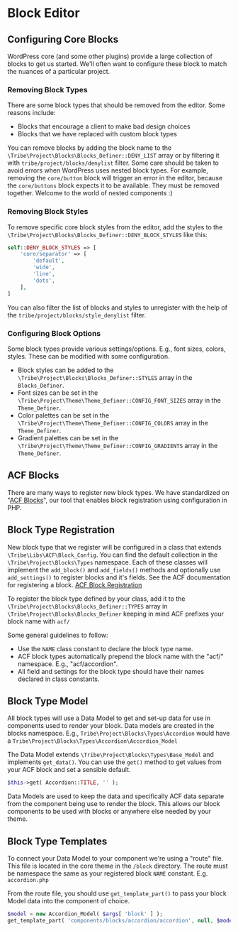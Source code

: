 # Block Editor

## Configuring Core Blocks

WordPress core (and some other plugins) provide a large collection of blocks to get us started.
We'll often want to configure these block to match the nuances of a particular project.

### Removing Block Types

There are some block types that should be removed from the editor. Some reasons include:

* Blocks that encourage a client to make bad design choices
* Blocks that we have replaced with custom block types

You can remove blocks by adding the block name to the `\Tribe\Project\Blocks\Blocks_Definer::DENY_LIST`
array or by filtering it with `tribe/project/blocks/denylist` filter.
Some care should be taken to avoid errors when WordPress uses nested block types. For example,
removing the `core/button` block will trigger an error in the editor, because the `core/buttons`
block expects it to be available. They must be removed together. Welcome to the world of nested
components :)

### Removing Block Styles

To remove specific core block styles from the editor, add the styles to the `\Tribe\Project\Blocks\Blocks_Definer::DENY_BLOCK_STYLES` like this:
```php
self::DENY_BLOCK_STYLES => [
    'core/separator' => [ 
        'default', 
        'wide', 
        'line', 
        'dots', 
    ],
]
```

You can also filter the list of blocks and styles to unregister with the help of the `tribe/project/blocks/style_denylist` filter.

### Configuring Block Options

Some block types provide various settings/options. E.g., font sizes, colors, styles. These can be
modified with some configuration.

* Block styles can be added to the `\Tribe\Project\Blocks\Blocks_Definer::STYLES` array
  in the `Blocks_Definer`.
* Font sizes can be set in the `\Tribe\Project\Theme\Theme_Definer::CONFIG_FONT_SIZES` array
  in the `Theme_Definer`.
* Color palettes can be set in the `\Tribe\Project\Theme\Theme_Definer::CONFIG_COLORS` array
  in the `Theme_Definer`.
* Gradient palettes can be set in the `\Tribe\Project\Theme\Theme_Definer::CONFIG_GRADIENTS` array
  in the `Theme_Definer`.

## ACF Blocks

There are many ways to register new block types. We have standardized on
"[ACF Blocks](https://www.advancedcustomfields.com/resources/blocks/)", our tool that enables block
registration using configuration in PHP.

## Block Type Registration

New block type that we register will be configured in a class that extends 
`\Tribe\Libs\ACF\Block_Config`. You can find the default collection in the
`\Tribe\Project\Blocks\Types` namespace. Each of these classes will implement the `add_block()` and
 `add_fields()` methods and optionally use `add_settings()` to register blocks and it's fields. See the 
 ACF documentation for registering a block. [ACF Block Registration](https://www.advancedcustomfields.com/resources/acf_register_block_type/)

To register the block type defined by your class, add it to the
`\Tribe\Project\Blocks\Blocks_Definer::TYPES` array in `\Tribe\Project\Blocks\Blocks_Definer`
keeping in mind ACF prefixes your block name with `acf/`

Some general guidelines to follow:

* Use the `NAME` class constant to declare the block type name.
* ACF block types automatically prepend the block name with the "acf/" namespace. E.g., "acf/accordion".
* All field and settings for the block type should have their names declared in class constants.

## Block Type Model

All block types will use a Data Model to get and set-up data for use in components used to render your block.
Data models are created in the blocks namespace. E.g., `Tribe\Project\Blocks\Types\Accordion` would
have a `Tribe\Project\Blocks\Types\Accordion\Accordion_Model`

The Data Model extends `\Tribe\Project\Blocks\Types\Base_Model` and implements `get_data()`. You can use the
`get()` method to get values from your ACF block and set a sensible default. 

```php
$this->get( Accordion::TITLE, '' );
```
Data Models are used to keep the data and specifically ACF data separate from the component being use 
to render the block. This allows our block components to be used with blocks or anywhere else needed by your theme.

## Block Type Templates

To connect your Data Model to your component we're using a "route" file. This file is located in the core 
theme in the `/block` directory. The route must be namespace the same as your registered block `NAME` constant.
E.g. `accordion.php`

From the route file, you should use `get_template_part()` to pass your block Model data into the component of choice.

```php
$model = new Accordion_Model( $args[ 'block' ] );
get_template_part( 'components/blocks/accordion/accordion', null, $model->get_data() );
```
